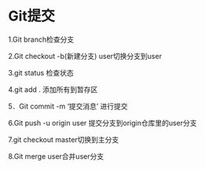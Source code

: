 # Git提交

 1.Git branch检查分支

 2.Git checkout -b(新建分支) user切换分支到user

3.git status 检查状态

4.git add . 添加所有到暂存区

5．Git commit -m ‘提交消息’ 进行提交

6.Git push -u origin user 提交分支到origin仓库里的user分支

7.git checkout master切换到主分支

8.Git merge user合并user分支